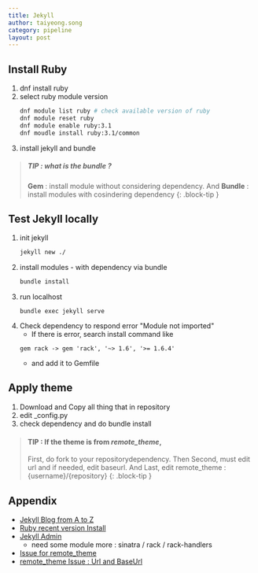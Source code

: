 ```yaml
---
title: Jekyll
author: taiyeong.song
category: pipeline
layout: post
---
```


## Install Ruby
1. dnf install ruby
2.  select ruby module version
    ```sh
    dnf module list ruby # check available version of ruby
    dnf module reset ruby
    dnf module enable ruby:3.1
    dnf moudle install ruby:3.1/common
    ```
3.  install jekyll and bundle

> ##### TIP : what is the bundle ?
>
> **Gem** : install module without considering dependency. And
> **Bundle** : install modules with cosindering dependency
{: .block-tip }
## Test Jekyll locally
1. init jekyll
    ```sh
    jekyll new ./
    ``` 
2.  install modules - with dependency via bundle
    ```sh
    bundle install
    ```
3. run localhost
    ```
    bundle exec jekyll serve
    ```
4. Check dependency to respond error "Module not imported"
    - If there is error, search install command like
    ```
    gem rack -> gem 'rack', '~> 1.6', '>= 1.6.4'
    ```
    - and add it to Gemfile

## Apply theme
1. Download and Copy all thing that in repository
2. edit _config.py
3. check dependency and do bundle install

> #### TIP : If the theme is from *remote_theme*,
>
> First, do fork to your repositorydependency. Then Second, must edit url and if needed, edit baseurl. And Last, edit remote_theme : {username}/{repository}
{: .block-tip }

## Appendix
- [Jekyll Blog from A to Z](https://devpro.kr/posts/Github-%EB%B8%94%EB%A1%9C%EA%B7%B8-%EB%A7%8C%EB%93%A4%EA%B8%B0-(1)/)
- [Ruby recent version Install](https://www.server-world.info/en/note?os=CentOS_Stream_8&p=ruby&f=8)
- [Jekyll Admin](https://www.theteams.kr/teams/1092/post/67689)
    - need some module more : sinatra / rack / rack-handlers
- [Issue for remote_theme](https://github.com/orgs/community/discussions/21595)
- [remote_theme Issue : Url and BaseUrl ](https://mademistakes.com/mastering-jekyll/site-url-baseurl/)
